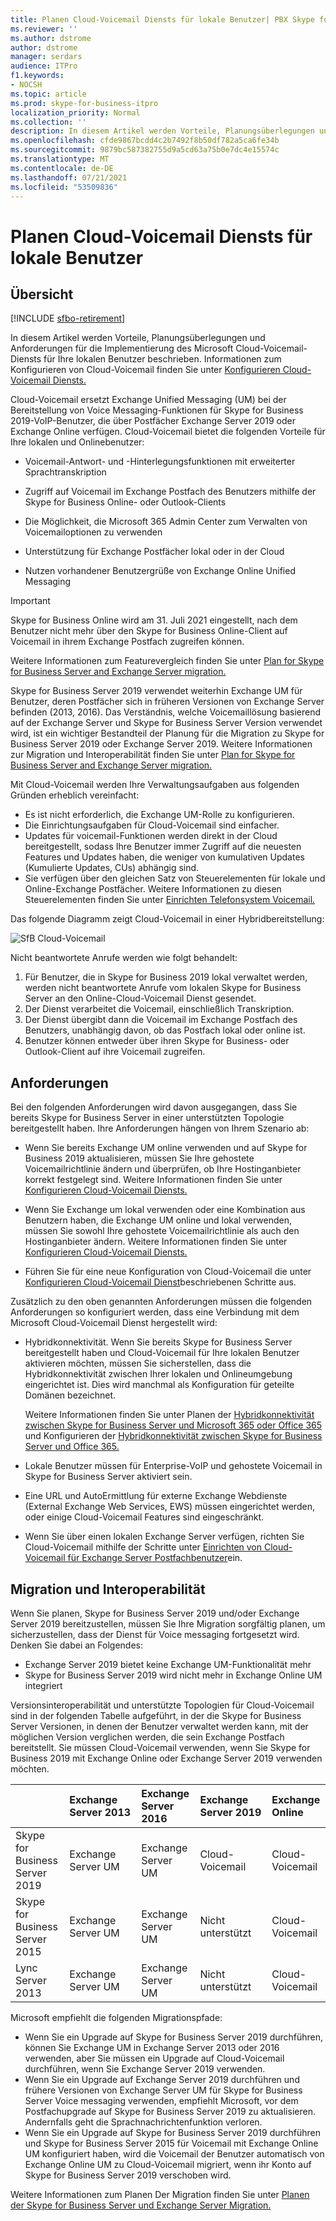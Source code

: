 ```yaml
---
title: Planen Cloud-Voicemail Diensts für lokale Benutzer| PBX Skype for Business Server 2019
ms.reviewer: ''
ms.author: dstrome
author: dstrome
manager: serdars
audience: ITPro
f1.keywords:
- NOCSH
ms.topic: article
ms.prod: skype-for-business-itpro
localization_priority: Normal
ms.collection: ''
description: In diesem Artikel werden Vorteile, Planungsüberlegungen und Anforderungen für die Implementierung des Microsoft Cloud-Voicemail-Diensts beschrieben. Informationen zum Konfigurieren von Cloud-Voicemail finden Sie unter "Konfigurieren von Cloud-Voicemail".
ms.openlocfilehash: cfde9867bcdd4c2b7492f8b50df782a5ca6fe34b
ms.sourcegitcommit: 9879bc587382755d9a5cd63a75b0e7dc4e15574c
ms.translationtype: MT
ms.contentlocale: de-DE
ms.lasthandoff: 07/21/2021
ms.locfileid: "53509836"
---
```

# <a name="plan-cloud-voicemail-service-for-on-premises-users"></a>Planen Cloud-Voicemail Diensts für lokale Benutzer

## <a name="overview"></a>Übersicht

[!INCLUDE [sfbo-retirement](../../Hub/includes/sfbo-retirement.md)]

In diesem Artikel werden Vorteile, Planungsüberlegungen und Anforderungen für die Implementierung des Microsoft Cloud-Voicemail-Diensts für Ihre lokalen Benutzer beschrieben. Informationen zum Konfigurieren von Cloud-Voicemail finden Sie unter [Konfigurieren Cloud-Voicemail Diensts.](configure-cloud-voicemail.md)

Cloud-Voicemail ersetzt Exchange Unified Messaging (UM) bei der Bereitstellung von Voice Messaging-Funktionen für Skype for Business 2019-VoIP-Benutzer, die über Postfächer Exchange Server 2019 oder Exchange Online verfügen. Cloud-Voicemail bietet die folgenden Vorteile für Ihre lokalen und Onlinebenutzer:

- Voicemail-Antwort- und -Hinterlegungsfunktionen mit erweiterter Sprachtranskription

- Zugriff auf Voicemail im Exchange Postfach des Benutzers mithilfe der Skype for Business Online- oder Outlook-Clients

- Die Möglichkeit, die Microsoft 365 Admin Center zum Verwalten von Voicemailoptionen zu verwenden

- Unterstützung für Exchange Postfächer lokal oder in der Cloud

- Nutzen vorhandener Benutzergrüße von Exchange Online Unified Messaging

> [!Important]
> Skype for Business Online wird am 31. Juli 2021 eingestellt, nach dem Benutzer nicht mehr über den Skype for Business Online-Client auf Voicemail in ihrem Exchange Postfach zugreifen können.

Weitere Informationen zum Featurevergleich finden Sie unter [Plan for Skype for Business Server and Exchange Server migration.](plan-um-migration.md)

Skype for Business Server 2019 verwendet weiterhin Exchange UM für Benutzer, deren Postfächer sich in früheren Versionen von Exchange Server befinden (2013, 2016).  Das Verständnis, welche Voicemaillösung basierend auf der Exchange Server und Skype for Business Server Version verwendet wird, ist ein wichtiger Bestandteil der Planung für die Migration zu Skype for Business Server 2019 oder Exchange Server 2019. Weitere Informationen zur Migration und Interoperabilität finden Sie unter [Plan for Skype for Business Server and Exchange Server migration.](plan-um-migration.md)

Mit Cloud-Voicemail werden Ihre Verwaltungsaufgaben aus folgenden Gründen erheblich vereinfacht:

- Es ist nicht erforderlich, die Exchange UM-Rolle zu konfigurieren.
- Die Einrichtungsaufgaben für Cloud-Voicemail sind einfacher.
- Updates für voicemail-Funktionen werden direkt in der Cloud bereitgestellt, sodass Ihre Benutzer immer Zugriff auf die neuesten Features und Updates haben, die weniger von kumulativen Updates (Kumulierte Updates, CUs) abhängig sind.
- Sie verfügen über den gleichen Satz von Steuerelementen für lokale und Online-Exchange Postfächer. Weitere Informationen zu diesen Steuerelementen finden Sie unter [Einrichten Telefonsystem Voicemail.](https://support.office.com/article/Set-up-Phone-System-voicemail-Admin-help-9c590873-b014-4df3-9e27-1bb97322a79d)

Das folgende Diagramm zeigt Cloud-Voicemail in einer Hybridbereitstellung:

![SfB Cloud-Voicemail](../../sfbserver2019/media/plan-cloud-voice-mail-server1.png)

Nicht beantwortete Anrufe werden wie folgt behandelt:  

1. Für Benutzer, die in Skype for Business 2019 lokal verwaltet werden, werden nicht beantwortete Anrufe vom lokalen Skype for Business Server an den Online-Cloud-Voicemail Dienst gesendet.
2. Der Dienst verarbeitet die Voicemail, einschließlich Transkription.
3. Der Dienst übergibt dann die Voicemail im Exchange Postfach des Benutzers, unabhängig davon, ob das Postfach lokal oder online ist.  
4. Benutzer können entweder über ihren Skype for Business- oder Outlook-Client auf ihre Voicemail zugreifen.

## <a name="requirements"></a>Anforderungen

Bei den folgenden Anforderungen wird davon ausgegangen, dass Sie bereits Skype for Business Server in einer unterstützten Topologie bereitgestellt haben.  Ihre Anforderungen hängen von Ihrem Szenario ab:

- Wenn Sie bereits Exchange UM online verwenden und auf Skype for Business 2019 aktualisieren, müssen Sie Ihre gehostete Voicemailrichtlinie ändern und überprüfen, ob Ihre Hostinganbieter korrekt festgelegt sind. Weitere Informationen finden Sie unter [Konfigurieren Cloud-Voicemail Diensts.](configure-cloud-voicemail.md)

- Wenn Sie Exchange um lokal verwenden oder eine Kombination aus Benutzern haben, die Exchange UM online und lokal verwenden, müssen Sie sowohl Ihre gehostete Voicemailrichtlinie als auch den Hostinganbieter ändern.  Weitere Informationen finden Sie unter [Konfigurieren Cloud-Voicemail Diensts.](configure-cloud-voicemail.md)

- Führen Sie für eine neue Konfiguration von Cloud-Voicemail die unter [Konfigurieren Cloud-Voicemail Dienst](configure-cloud-voicemail.md)beschriebenen Schritte aus.

Zusätzlich zu den oben genannten Anforderungen müssen die folgenden Anforderungen so konfiguriert werden, dass eine Verbindung mit dem Microsoft Cloud-Voicemail Dienst hergestellt wird:

- Hybridkonnektivität. Wenn Sie bereits Skype for Business Server bereitgestellt haben und Cloud-Voicemail für Ihre lokalen Benutzer aktivieren möchten, müssen Sie sicherstellen, dass die Hybridkonnektivität zwischen Ihrer lokalen und Onlineumgebung eingerichtet ist. Dies wird manchmal als Konfiguration für geteilte Domänen bezeichnet.

   Weitere Informationen finden Sie unter Planen der [Hybridkonnektivität zwischen Skype for Business Server und Microsoft 365 oder Office 365](plan-hybrid-connectivity.md) und Konfigurieren der [Hybridkonnektivität zwischen Skype for Business Server und Office 365.](configure-hybrid-connectivity.md)

- Lokale Benutzer müssen für Enterprise-VoIP und gehostete Voicemail in Skype for Business Server aktiviert sein.

- Eine URL und AutoErmittlung für externe Exchange Webdienste (External Exchange Web Services, EWS) müssen eingerichtet werden, oder einige Cloud-Voicemail Features sind eingeschränkt.

- Wenn Sie über einen lokalen Exchange Server verfügen, richten Sie Cloud-Voicemail mithilfe der Schritte unter [Einrichten von Cloud-Voicemail für Exchange Server Postfachbenutzer](/microsoftteams/set-up-phone-system-voicemail#set-up-cloud-voicemail-for-exchange-server-mailbox-users)ein.

## <a name="migration-and-interoperability"></a>Migration und Interoperabilität

Wenn Sie planen, Skype for Business Server 2019 und/oder Exchange Server 2019 bereitzustellen, müssen Sie Ihre Migration sorgfältig planen, um sicherzustellen, dass der Dienst für Voice messaging fortgesetzt wird. Denken Sie dabei an Folgendes:

- Exchange Server 2019 bietet keine Exchange UM-Funktionalität mehr
- Skype for Business Server 2019 wird nicht mehr in Exchange Online UM integriert

Versionsinteroperabilität und unterstützte Topologien für Cloud-Voicemail sind in der folgenden Tabelle aufgeführt, in der die Skype for Business Server Versionen, in denen der Benutzer verwaltet werden kann, mit der möglichen Version verglichen werden, die sein Exchange Postfach bereitstellt. Sie müssen Cloud-Voicemail verwenden, wenn Sie Skype for Business 2019 mit Exchange Online oder Exchange Server 2019 verwenden möchten.

| | Exchange Server 2013 | Exchange Server 2016 | Exchange Server 2019 | Exchange Online   |
|:---    |:--- |:--- |:--- |:---  |
| Skype for Business Server 2019 | Exchange Server UM | Exchange Server UM | Cloud-Voicemail | Cloud-Voicemail |
| Skype for Business Server 2015 | Exchange Server UM | Exchange Server UM | Nicht unterstützt | Cloud-Voicemail |
| Lync Server 2013 <br>  | Exchange Server UM | Exchange Server UM | Nicht unterstützt | Cloud-Voicemail |

Microsoft empfiehlt die folgenden Migrationspfade:

- Wenn Sie ein Upgrade auf Skype for Business Server 2019 durchführen, können Sie Exchange UM in Exchange Server 2013 oder 2016 verwenden, aber Sie müssen ein Upgrade auf Cloud-Voicemail durchführen, wenn Sie Exchange Server 2019 verwenden.
- Wenn Sie ein Upgrade auf Exchange Server 2019 durchführen und frühere Versionen von Exchange Server UM für Skype for Business Server Voice messaging verwenden, empfiehlt Microsoft, vor dem Postfachupgrade auf Skype for Business Server 2019 zu aktualisieren.  Andernfalls geht die Sprachnachrichtenfunktion verloren.
- Wenn Sie ein Upgrade auf Skype for Business Server 2019 durchführen und Skype for Business Server 2015 für Voicemail mit Exchange Online UM konfiguriert haben, wird die Voicemail der Benutzer automatisch von Exchange Online UM zu Cloud-Voicemail migriert, wenn ihr Konto auf Skype for Business Server 2019 verschoben wird. 

Weitere Informationen zum Planen Der Migration finden Sie unter [Planen der Skype for Business Server und Exchange Server Migration.](plan-um-migration.md)